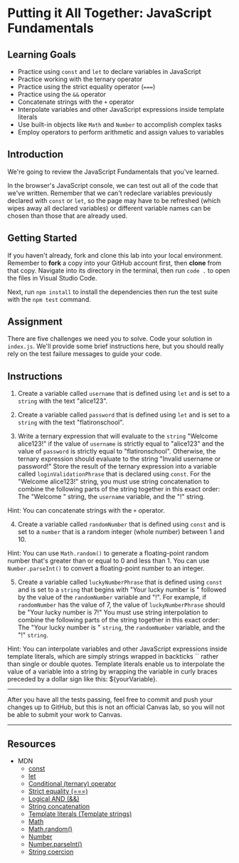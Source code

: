 # Putting it All Together: JavaScript Fundamentals

## Learning Goals

- Practice using `const` and `let` to declare variables in JavaScript
- Practice working with the ternary operator
- Practice using the strict equality operator (`===`)
- Practice using the `&&` operator
- Concatenate strings with the `+` operator
- Interpolate variables and other JavaScript expressions inside template literals
- Use built-in objects like `Math` and `Number` to accomplish complex tasks
- Employ operators to perform arithmetic and assign values to variables

## Introduction

We're going to review the JavaScript Fundamentals that you've learned.

In the browser's JavaScript console, we can test out all of the code that we've written. Remember that we can't redeclare variables previously declared with
`const` or `let`, so the page may have to be refreshed (which wipes away all
declared variables) or different variable names can be chosen than those that are already used.

## Getting Started

If you haven't already, fork and clone this lab into your local environment.
Remember to **fork** a copy into your GitHub account first, then **clone** from
that copy. Navigate into its directory in the terminal, then run `code .` to
open the files in Visual Studio Code.

Next, run `npm install` to install the dependencies then run the test suite with
the `npm test` command.

## Assignment

There are five challenges we need you to solve. Code your solution in
`index.js`. We'll provide some brief instructions here, but you should really
rely on the test failure messages to guide your code.

## Instructions

1. Create a variable called `username` that is defined using `let` and is set to a `string` with the text "alice123".

2. Create a variable called `password` that is defined using `let` and is set to a `string` with the text "flatironschool".

3. Write a ternary expression that will evaluate to the `string` "Welcome alice123!" if the value of `username` is strictly equal to "alice123" and the value of `password` is strictly equal to "flatironschool". Otherwise, the ternary expression should evaluate to the string "Invalid username or password!" Store the result of the ternary expression into a variable called `loginValidationPhrase` that is declared using `const`. For the "Welcome alice123!" string, you must use string concatenation to combine the following parts of the string together in this exact order: The "Welcome " string, the `username` variable, and the "!" string.

Hint: You can concatenate strings with the `+` operator.

4. Create a variable called `randomNumber` that is defined using `const` and is set to a `number` that is a random integer (whole number) between 1 and 10.

Hint: You can use `Math.random()` to generate a floating-point random number that's greater than or equal to 0 and less than 1. You can use `Number.parseInt()` to convert a floating-point number to an integer.

5. Create a variable called `luckyNumberPhrase` that is defined using `const` and is set to a `string` that begins with "Your lucky number is " followed by the value of the `randomNumber` variable and "!". For example, if `randomNumber` has the value of 7, the value of `luckyNumberPhrase` should be "Your lucky number is 7!" You must use string interpolation to combine the following parts of the string together in this exact order: The "Your lucky number is " `string`, the `randomNumber` variable, and the "!" `string`.

Hint: You can interpolate variables and other JavaScript expressions inside template literals, which are simply strings wrapped in backticks `` rather than single or double quotes. Template literals enable us to interpolate the value of a variable into a string by wrapping the variable in curly braces preceded by a dollar sign like this: ${yourVariable}.

***

After you have all the tests passing, feel free to commit and push your changes
up to GitHub, but this is not an official Canvas lab, so you will not be able to submit your work to Canvas.

***

## Resources
* MDN
  * [const](https://developer.mozilla.org/en-US/docs/Web/JavaScript/Reference/Statements/const)
  * [let](https://developer.mozilla.org/en-US/docs/Web/JavaScript/Reference/Statements/let)
  * [Conditional (ternary) operator](https://developer.mozilla.org/en-US/docs/Web/JavaScript/Reference/Operators/Conditional_operator)
  * [Strict equality (===)](https://developer.mozilla.org/en-US/docs/Web/JavaScript/Reference/Operators/Strict_equality)
  * [Logical AND (&&)](https://developer.mozilla.org/en-US/docs/Web/JavaScript/Reference/Operators/Logical_AND)
  * [String concatenation](https://developer.mozilla.org/en-US/docs/Web/JavaScript/Reference/Operators/Addition#string_concatenation)
  * [Template literals (Template strings)](https://developer.mozilla.org/en-US/docs/Web/JavaScript/Reference/Template_literals)
  * [Math](https://developer.mozilla.org/en-US/docs/Web/JavaScript/Reference/Global_Objects/Math)
  * [Math.random()](https://developer.mozilla.org/en-US/docs/Web/JavaScript/Reference/Global_Objects/Math/random)
  * [Number](https://developer.mozilla.org/en-US/docs/Web/JavaScript/Reference/Global_Objects/Number)
  * [Number.parseInt()](https://developer.mozilla.org/en-US/docs/Web/JavaScript/Reference/Global_Objects/Number/parseInt)
  * [String coercion](https://developer.mozilla.org/en-US/docs/Web/JavaScript/Reference/Global_Objects/String#string_coercion)